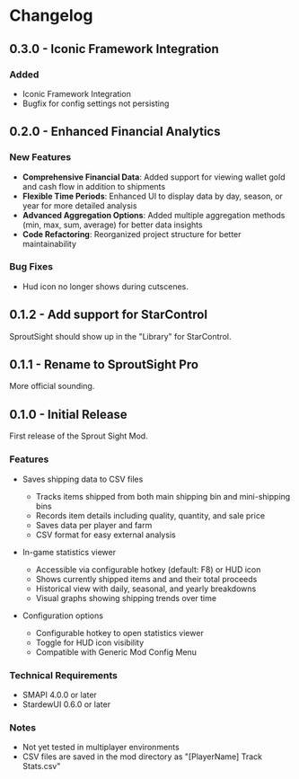 # Changelog

## 0.3.0 - Iconic Framework Integration

### Added
- Iconic Framework Integration
- Bugfix for config settings not persisting

## 0.2.0 - Enhanced Financial Analytics
### New Features
- **Comprehensive Financial Data**: Added support for viewing wallet gold and cash flow in addition to shipments
- **Flexible Time Periods**: Enhanced UI to display data by day, season, or year for more detailed analysis
- **Advanced Aggregation Options**: Added multiple aggregation methods (min, max, sum, average) for better data insights
- **Code Refactoring**: Reorganized project structure for better maintainability
### Bug Fixes
- Hud icon no longer shows during cutscenes.

## 0.1.2 - Add support for StarControl
SproutSight should show up in the "Library" for StarControl.

## 0.1.1 - Rename to SproutSight Pro
More official sounding.

## 0.1.0 - Initial Release
First release of the Sprout Sight Mod.

### Features
- Saves shipping data to CSV files
  - Tracks items shipped from both main shipping bin and mini-shipping bins
  - Records item details including quality, quantity, and sale price
  - Saves data per player and farm
  - CSV format for easy external analysis

- In-game statistics viewer
  - Accessible via configurable hotkey (default: F8) or HUD icon
  - Shows currently shipped items and and their total proceeds
  - Historical view with daily, seasonal, and yearly breakdowns
  - Visual graphs showing shipping trends over time

- Configuration options
  - Configurable hotkey to open statistics viewer
  - Toggle for HUD icon visibility
  - Compatible with Generic Mod Config Menu

### Technical Requirements
- SMAPI 4.0.0 or later
- StardewUI 0.6.0 or later

### Notes
- Not yet tested in multiplayer environments
- CSV files are saved in the mod directory as "[PlayerName] Track Stats.csv"
